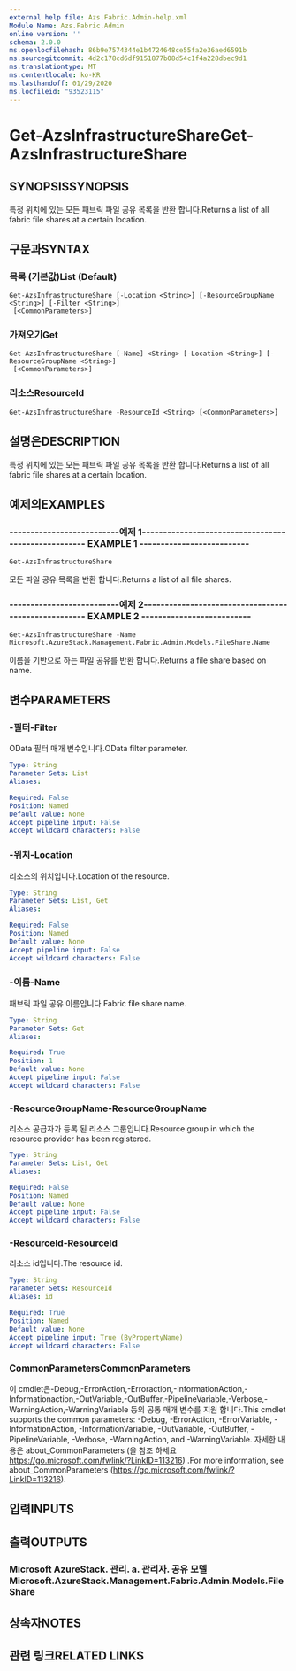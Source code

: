 ```yaml
---
external help file: Azs.Fabric.Admin-help.xml
Module Name: Azs.Fabric.Admin
online version: ''
schema: 2.0.0
ms.openlocfilehash: 86b9e7574344e1b4724648ce55fa2e36aed6591b
ms.sourcegitcommit: 4d2c178cd6df9151877b08d54c1f4a228dbec9d1
ms.translationtype: MT
ms.contentlocale: ko-KR
ms.lasthandoff: 01/29/2020
ms.locfileid: "93523115"
---
```

# <span data-ttu-id="83514-101">Get-AzsInfrastructureShare</span><span class="sxs-lookup"><span data-stu-id="83514-101">Get-AzsInfrastructureShare</span></span>

## <span data-ttu-id="83514-102">SYNOPSIS</span><span class="sxs-lookup"><span data-stu-id="83514-102">SYNOPSIS</span></span>
<span data-ttu-id="83514-103">특정 위치에 있는 모든 패브릭 파일 공유 목록을 반환 합니다.</span><span class="sxs-lookup"><span data-stu-id="83514-103">Returns a list of all fabric file shares at a certain location.</span></span>

## <span data-ttu-id="83514-104">구문과</span><span class="sxs-lookup"><span data-stu-id="83514-104">SYNTAX</span></span>

### <span data-ttu-id="83514-105">목록 (기본값)</span><span class="sxs-lookup"><span data-stu-id="83514-105">List (Default)</span></span>
```
Get-AzsInfrastructureShare [-Location <String>] [-ResourceGroupName <String>] [-Filter <String>]
 [<CommonParameters>]
```

### <span data-ttu-id="83514-106">가져오기</span><span class="sxs-lookup"><span data-stu-id="83514-106">Get</span></span>
```
Get-AzsInfrastructureShare [-Name] <String> [-Location <String>] [-ResourceGroupName <String>]
 [<CommonParameters>]
```

### <span data-ttu-id="83514-107">리소스</span><span class="sxs-lookup"><span data-stu-id="83514-107">ResourceId</span></span>
```
Get-AzsInfrastructureShare -ResourceId <String> [<CommonParameters>]
```

## <span data-ttu-id="83514-108">설명은</span><span class="sxs-lookup"><span data-stu-id="83514-108">DESCRIPTION</span></span>
<span data-ttu-id="83514-109">특정 위치에 있는 모든 패브릭 파일 공유 목록을 반환 합니다.</span><span class="sxs-lookup"><span data-stu-id="83514-109">Returns a list of all fabric file shares at a certain location.</span></span>

## <span data-ttu-id="83514-110">예제의</span><span class="sxs-lookup"><span data-stu-id="83514-110">EXAMPLES</span></span>

### <span data-ttu-id="83514-111">--------------------------예제 1--------------------------</span><span class="sxs-lookup"><span data-stu-id="83514-111">-------------------------- EXAMPLE 1 --------------------------</span></span>
```
Get-AzsInfrastructureShare
```

<span data-ttu-id="83514-112">모든 파일 공유 목록을 반환 합니다.</span><span class="sxs-lookup"><span data-stu-id="83514-112">Returns a list of all file shares.</span></span>

### <span data-ttu-id="83514-113">--------------------------예제 2--------------------------</span><span class="sxs-lookup"><span data-stu-id="83514-113">-------------------------- EXAMPLE 2 --------------------------</span></span>
```
Get-AzsInfrastructureShare -Name Microsoft.AzureStack.Management.Fabric.Admin.Models.FileShare.Name
```

<span data-ttu-id="83514-114">이름을 기반으로 하는 파일 공유를 반환 합니다.</span><span class="sxs-lookup"><span data-stu-id="83514-114">Returns a file share based on name.</span></span>

## <span data-ttu-id="83514-115">변수</span><span class="sxs-lookup"><span data-stu-id="83514-115">PARAMETERS</span></span>

### <span data-ttu-id="83514-116">-필터</span><span class="sxs-lookup"><span data-stu-id="83514-116">-Filter</span></span>
<span data-ttu-id="83514-117">OData 필터 매개 변수입니다.</span><span class="sxs-lookup"><span data-stu-id="83514-117">OData filter parameter.</span></span>

```yaml
Type: String
Parameter Sets: List
Aliases: 

Required: False
Position: Named
Default value: None
Accept pipeline input: False
Accept wildcard characters: False
```

### <span data-ttu-id="83514-118">-위치</span><span class="sxs-lookup"><span data-stu-id="83514-118">-Location</span></span>
<span data-ttu-id="83514-119">리소스의 위치입니다.</span><span class="sxs-lookup"><span data-stu-id="83514-119">Location of the resource.</span></span>

```yaml
Type: String
Parameter Sets: List, Get
Aliases: 

Required: False
Position: Named
Default value: None
Accept pipeline input: False
Accept wildcard characters: False
```

### <span data-ttu-id="83514-120">-이름</span><span class="sxs-lookup"><span data-stu-id="83514-120">-Name</span></span>
<span data-ttu-id="83514-121">패브릭 파일 공유 이름입니다.</span><span class="sxs-lookup"><span data-stu-id="83514-121">Fabric file share name.</span></span>

```yaml
Type: String
Parameter Sets: Get
Aliases: 

Required: True
Position: 1
Default value: None
Accept pipeline input: False
Accept wildcard characters: False
```

### <span data-ttu-id="83514-122">-ResourceGroupName</span><span class="sxs-lookup"><span data-stu-id="83514-122">-ResourceGroupName</span></span>
<span data-ttu-id="83514-123">리소스 공급자가 등록 된 리소스 그룹입니다.</span><span class="sxs-lookup"><span data-stu-id="83514-123">Resource group in which the resource provider has been registered.</span></span>

```yaml
Type: String
Parameter Sets: List, Get
Aliases: 

Required: False
Position: Named
Default value: None
Accept pipeline input: False
Accept wildcard characters: False
```

### <span data-ttu-id="83514-124">-ResourceId</span><span class="sxs-lookup"><span data-stu-id="83514-124">-ResourceId</span></span>
<span data-ttu-id="83514-125">리소스 id입니다.</span><span class="sxs-lookup"><span data-stu-id="83514-125">The resource id.</span></span>

```yaml
Type: String
Parameter Sets: ResourceId
Aliases: id

Required: True
Position: Named
Default value: None
Accept pipeline input: True (ByPropertyName)
Accept wildcard characters: False
```

### <span data-ttu-id="83514-126">CommonParameters</span><span class="sxs-lookup"><span data-stu-id="83514-126">CommonParameters</span></span>
<span data-ttu-id="83514-127">이 cmdlet은-Debug,-ErrorAction,-Erroraction,-InformationAction,-Informationaction,-OutVariable,-OutBuffer,-PipelineVariable,-Verbose,-WarningAction,-WarningVariable 등의 공통 매개 변수를 지원 합니다.</span><span class="sxs-lookup"><span data-stu-id="83514-127">This cmdlet supports the common parameters: -Debug, -ErrorAction, -ErrorVariable, -InformationAction, -InformationVariable, -OutVariable, -OutBuffer, -PipelineVariable, -Verbose, -WarningAction, and -WarningVariable.</span></span> <span data-ttu-id="83514-128">자세한 내용은 about_CommonParameters (을 참조 하세요 https://go.microsoft.com/fwlink/?LinkID=113216) .</span><span class="sxs-lookup"><span data-stu-id="83514-128">For more information, see about_CommonParameters (https://go.microsoft.com/fwlink/?LinkID=113216).</span></span>

## <span data-ttu-id="83514-129">입력</span><span class="sxs-lookup"><span data-stu-id="83514-129">INPUTS</span></span>

## <span data-ttu-id="83514-130">출력</span><span class="sxs-lookup"><span data-stu-id="83514-130">OUTPUTS</span></span>

### <span data-ttu-id="83514-131">Microsoft AzureStack. 관리. a. 관리자. 공유 모델</span><span class="sxs-lookup"><span data-stu-id="83514-131">Microsoft.AzureStack.Management.Fabric.Admin.Models.FileShare</span></span>

## <span data-ttu-id="83514-132">상속자</span><span class="sxs-lookup"><span data-stu-id="83514-132">NOTES</span></span>

## <span data-ttu-id="83514-133">관련 링크</span><span class="sxs-lookup"><span data-stu-id="83514-133">RELATED LINKS</span></span>

